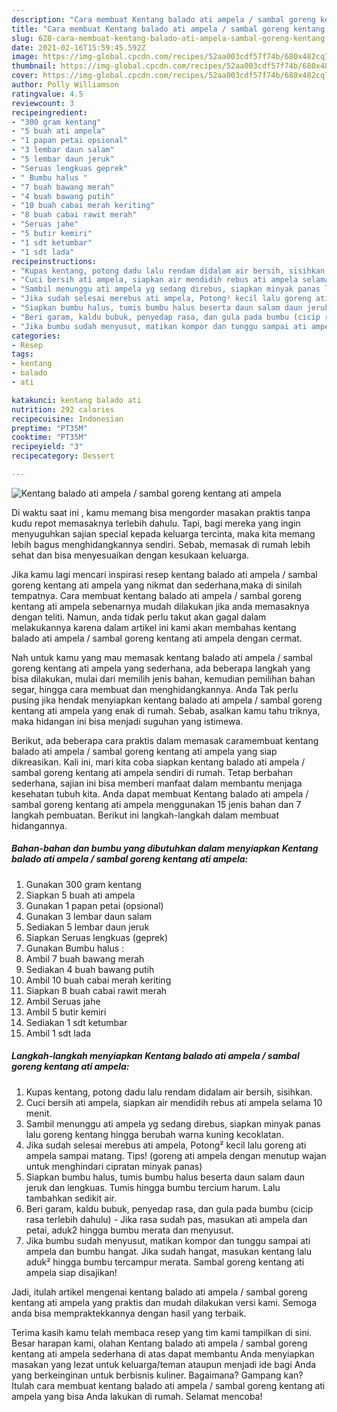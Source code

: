 ```yaml
---
description: "Cara membuat Kentang balado ati ampela / sambal goreng kentang ati ampela yang lezat Untuk Jualan"
title: "Cara membuat Kentang balado ati ampela / sambal goreng kentang ati ampela yang lezat Untuk Jualan"
slug: 628-cara-membuat-kentang-balado-ati-ampela-sambal-goreng-kentang-ati-ampela-yang-lezat-untuk-jualan
date: 2021-02-16T15:59:45.592Z
image: https://img-global.cpcdn.com/recipes/52aa003cdf57f74b/680x482cq70/kentang-balado-ati-ampela-sambal-goreng-kentang-ati-ampela-foto-resep-utama.jpg
thumbnail: https://img-global.cpcdn.com/recipes/52aa003cdf57f74b/680x482cq70/kentang-balado-ati-ampela-sambal-goreng-kentang-ati-ampela-foto-resep-utama.jpg
cover: https://img-global.cpcdn.com/recipes/52aa003cdf57f74b/680x482cq70/kentang-balado-ati-ampela-sambal-goreng-kentang-ati-ampela-foto-resep-utama.jpg
author: Polly Williamson
ratingvalue: 4.5
reviewcount: 3
recipeingredient:
- "300 gram kentang"
- "5 buah ati ampela"
- "1 papan petai opsional"
- "3 lembar daun salam"
- "5 lembar daun jeruk"
- "Seruas lengkuas geprek"
- " Bumbu halus "
- "7 buah bawang merah"
- "4 buah bawang putih"
- "10 buah cabai merah keriting"
- "8 buah cabai rawit merah"
- "Seruas jahe"
- "5 butir kemiri"
- "1 sdt ketumbar"
- "1 sdt lada"
recipeinstructions:
- "Kupas kentang, potong dadu lalu rendam didalam air bersih, sisihkan."
- "Cuci bersih ati ampela, siapkan air mendidih rebus ati ampela selama 10 menit."
- "Sambil menunggu ati ampela yg sedang direbus, siapkan minyak panas lalu goreng kentang hingga berubah warna kuning kecoklatan."
- "Jika sudah selesai merebus ati ampela, Potong² kecil lalu goreng ati ampela sampai matang. Tips! (goreng ati ampela dengan menutup wajan untuk menghindari cipratan minyak panas)"
- "Siapkan bumbu halus, tumis bumbu halus beserta daun salam daun jeruk dan lengkuas. Tumis hingga bumbu tercium harum. Lalu tambahkan sedikit air."
- "Beri garam, kaldu bubuk, penyedap rasa, dan gula pada bumbu (cicip rasa terlebih dahulu) Jika rasa sudah pas, masukan ati ampela dan petai, aduk2 hingga bumbu merata dan menyusut."
- "Jika bumbu sudah menyusut, matikan kompor dan tunggu sampai ati ampela dan bumbu hangat. Jika sudah hangat, masukan kentang lalu aduk² hingga bumbu tercampur merata. Sambal goreng kentang ati ampela siap disajikan!"
categories:
- Resep
tags:
- kentang
- balado
- ati

katakunci: kentang balado ati 
nutrition: 292 calories
recipecuisine: Indonesian
preptime: "PT35M"
cooktime: "PT35M"
recipeyield: "3"
recipecategory: Dessert

---
```



![Kentang balado ati ampela / sambal goreng kentang ati ampela](https://img-global.cpcdn.com/recipes/52aa003cdf57f74b/680x482cq70/kentang-balado-ati-ampela-sambal-goreng-kentang-ati-ampela-foto-resep-utama.jpg)

Di waktu  saat ini , kamu memang bisa mengorder masakan praktis tanpa kudu repot memasaknya terlebih dahulu. Tapi, bagi mereka yang ingin menyuguhkan sajian special kepada keluarga tercinta, maka kita memang lebih bagus menghidangkannya sendiri. Sebab, memasak di rumah lebih sehat dan bisa menyesuaikan dengan kesukaan keluarga.

Jika kamu lagi mencari inspirasi resep kentang balado ati ampela / sambal goreng kentang ati ampela yang nikmat dan sederhana,maka di sinilah tempatnya. Cara membuat kentang balado ati ampela / sambal goreng kentang ati ampela  sebenarnya mudah dilakukan jika anda memasaknya dengan teliti. Namun, anda tidak perlu takut akan gagal dalam melakukannya 
karena dalam artikel ini kami akan membahas kentang balado ati ampela / sambal goreng kentang ati ampela dengan cermat.  



Nah untuk kamu yang mau memasak kentang balado ati ampela / sambal goreng kentang ati ampela yang sederhana, ada beberapa langkah yang bisa dilakukan, mulai dari memilih jenis bahan, kemudian pemilihan bahan segar, hingga cara membuat dan menghidangkannya. Anda Tak perlu pusing jika hendak menyiapkan kentang balado ati ampela / sambal goreng kentang ati ampela yang enak di rumah. Sebab, asalkan kamu  tahu triknya, maka hidangan ini bisa menjadi suguhan yang istimewa.

Berikut, ada beberapa cara praktis  dalam memasak caramembuat kentang balado ati ampela / sambal goreng kentang ati ampela yang siap dikreasikan. Kali ini, mari kita coba siapkan kentang balado ati ampela / sambal goreng kentang ati ampela sendiri di rumah. Tetap berbahan sederhana, sajian ini bisa memberi manfaat dalam membantu menjaga kesehatan tubuh kita. Anda dapat membuat Kentang balado ati ampela / sambal goreng kentang ati ampela menggunakan 15 jenis bahan dan 7 langkah pembuatan. Berikut ini langkah-langkah dalam membuat hidangannya.

<!--inarticleads1-->

##### Bahan-bahan dan bumbu yang dibutuhkan dalam menyiapkan Kentang balado ati ampela / sambal goreng kentang ati ampela:

1. Gunakan 300 gram kentang
1. Siapkan 5 buah ati ampela
1. Gunakan 1 papan petai (opsional)
1. Gunakan 3 lembar daun salam
1. Sediakan 5 lembar daun jeruk
1. Siapkan Seruas lengkuas (geprek)
1. Gunakan  Bumbu halus :
1. Ambil 7 buah bawang merah
1. Sediakan 4 buah bawang putih
1. Ambil 10 buah cabai merah keriting
1. Siapkan 8 buah cabai rawit merah
1. Ambil Seruas jahe
1. Ambil 5 butir kemiri
1. Sediakan 1 sdt ketumbar
1. Ambil 1 sdt lada




<!--inarticleads2-->

##### Langkah-langkah menyiapkan Kentang balado ati ampela / sambal goreng kentang ati ampela:

1. Kupas kentang, potong dadu lalu rendam didalam air bersih, sisihkan.
1. Cuci bersih ati ampela, siapkan air mendidih rebus ati ampela selama 10 menit.
1. Sambil menunggu ati ampela yg sedang direbus, siapkan minyak panas lalu goreng kentang hingga berubah warna kuning kecoklatan.
1. Jika sudah selesai merebus ati ampela, Potong² kecil lalu goreng ati ampela sampai matang. Tips! (goreng ati ampela dengan menutup wajan untuk menghindari cipratan minyak panas)
1. Siapkan bumbu halus, tumis bumbu halus beserta daun salam daun jeruk dan lengkuas. Tumis hingga bumbu tercium harum. Lalu tambahkan sedikit air.
1. Beri garam, kaldu bubuk, penyedap rasa, dan gula pada bumbu (cicip rasa terlebih dahulu) - Jika rasa sudah pas, masukan ati ampela dan petai, aduk2 hingga bumbu merata dan menyusut.
1. Jika bumbu sudah menyusut, matikan kompor dan tunggu sampai ati ampela dan bumbu hangat. Jika sudah hangat, masukan kentang lalu aduk² hingga bumbu tercampur merata. Sambal goreng kentang ati ampela siap disajikan!




Jadi, itulah artikel mengenai  kentang balado ati ampela / sambal goreng kentang ati ampela  yang praktis dan mudah dilakukan versi kami. Semoga anda bisa mempraktekkannya dengan hasil yang terbaik. 

Terima kasih kamu telah membaca resep yang tim kami tampilkan di sini. Besar harapan kami, olahan  Kentang balado ati ampela / sambal goreng kentang ati ampela sederhana di atas dapat membantu Anda menyiapkan masakan yang lezat untuk keluarga/teman ataupun menjadi ide bagi Anda yang berkeinginan untuk berbisnis kuliner. Bagaimana? Gampang kan? Itulah cara membuat kentang balado ati ampela / sambal goreng kentang ati ampela yang bisa Anda lakukan di rumah. Selamat mencoba!

